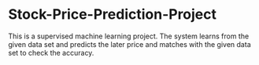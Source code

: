 # Stock-Price-Prediction-Project
This is a supervised machine learning project. 
The system learns from the given data set and predicts the later price and matches with the given data set to check the accuracy.
